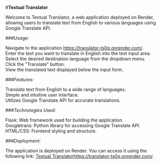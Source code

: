   #**Textual Translator**

Welcome to Textual Translator, a web application deployed on Render, allowing users to translate text from English to various languages using Google Translate API.

###_Usage:_

Navigate to the application https://translator-ts0q.onrender.com/.     
Enter the text you want to translate in English into the text input area.    
Select the desired destination language from the dropdown menu.     
Click the "Translate" button.    
View the translated text displayed below the input form.    


###_Features:_

Translate text from English to a wide range of languages.    
Simple and intuitive user interface.    
Utilizes Google Translate API for accurate translations.    


###_Technologies Used:_

Flask: Web framework used for building the application.    
Googletrans: Python library for accessing Google Translate API.    
HTML/CSS: Frontend styling and structure.    


###_Deployment:_

The application is deployed on Render. You can access it using the following link: [Textual Translator](https://translator-ts0q.onrender.com/)https://translator-ts0q.onrender.com/.

